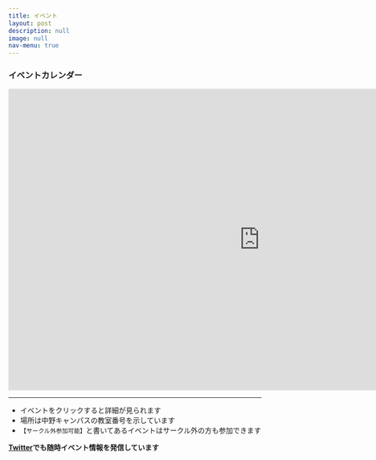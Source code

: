```yaml
---
title: イベント
layout: post
description: null
image: null
nav-menu: true
---
```


### イベントカレンダー

<iframe src="https://calendar.google.com/calendar/embed?showTitle=0&amp;showPrint=0&amp;showCalendars=0&amp;height=600&amp;wkst=2&amp;bgcolor=%23ffffff&amp;src=f5rd00ev36h82dde7d2am0gbs8%40group.calendar.google.com&amp;color=%235F6B02&amp;ctz=Asia%2FTokyo" style="border-width:0" width="1000" height="600" frameborder="0" scrolling="no"></iframe>

---

- イベントをクリックすると詳細が見られます
- 場所は中野キャンパスの教室番号を示しています
- `【サークル外参加可能】`と書いてあるイベントはサークル外の方も参加できます

**[Twitter](https://twitter.com/ccc_sokon)でも随時イベント情報を発信しています**

